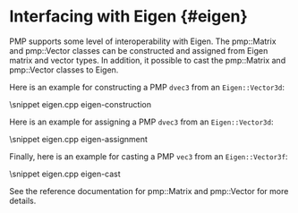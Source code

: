 # Interfacing with Eigen {#eigen}

PMP supports some level of interoperability with Eigen. The pmp::Matrix and pmp::Vector classes can be constructed and assigned from Eigen matrix and vector types. In addition, it possible to cast the pmp::Matrix and pmp::Vector classes to Eigen.

Here is an example for constructing a PMP `dvec3` from an `Eigen::Vector3d`:

\snippet eigen.cpp eigen-construction

Here is an example for assigning a PMP `dvec3` from an `Eigen::Vector3d`:

\snippet eigen.cpp eigen-assignment

Finally, here is an example for casting a PMP `vec3` from an `Eigen::Vector3f`:

\snippet eigen.cpp eigen-cast

See the reference documentation for pmp::Matrix and pmp::Vector for more details.
